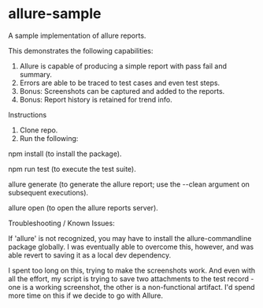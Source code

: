 # allure-sample
A sample implementation of allure reports. 

This demonstrates the following capabilities:
1. Allure is capable of producing a simple report with pass fail and summary.
2. Errors are able to be traced to test cases and even test steps.
3. Bonus: Screenshots can be captured and added to the reports.
4. Bonus: Report history is retained for trend info.

Instructions
1. Clone repo.
2. Run the following:

  npm install (to install the package).
  
  npm run test (to execute the test suite).
  
  allure generate (to generate the allure report; use the --clean argument on subsequent executions).
  
  allure open (to open the allure reports server).
  
Troubleshooting / Known Issues:

If 'allure' is not recognized, you may have to install the allure-commandline package globally. I was eventually able to overcome this, however, and was able revert to saving it as a local dev dependency.

I spent too long on this, trying to make the screenshots work. And even with all the effort, my script is trying to save two attachments to the test record - one is a working screenshot, the other is a non-functional artifact. I'd spend more time on this if we decide to go with Allure.
